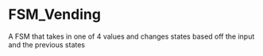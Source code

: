 # FSM_Vending
A FSM that takes in one of 4 values and changes states based off the input and the previous states
